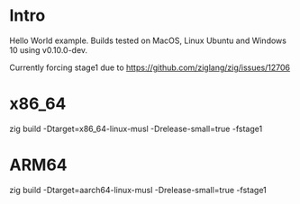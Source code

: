 # Intro

Hello World example. Builds tested on MacOS, Linux Ubuntu and Windows 10 using v0.10.0-dev.

Currently forcing stage1 due to https://github.com/ziglang/zig/issues/12706

# x86_64

zig build -Dtarget=x86_64-linux-musl -Drelease-small=true -fstage1

# ARM64

zig build -Dtarget=aarch64-linux-musl -Drelease-small=true -fstage1

